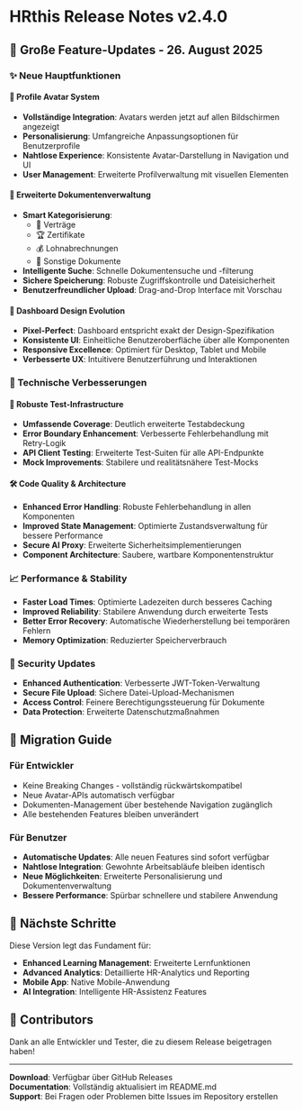 # HRthis Release Notes v2.4.0

## 🎉 Große Feature-Updates - 26. August 2025

### ✨ Neue Hauptfunktionen

#### 👤 Profile Avatar System
- **Vollständige Integration**: Avatars werden jetzt auf allen Bildschirmen angezeigt
- **Personalisierung**: Umfangreiche Anpassungsoptionen für Benutzerprofile
- **Nahtlose Experience**: Konsistente Avatar-Darstellung in Navigation und UI
- **User Management**: Erweiterte Profilverwaltung mit visuellen Elementen

#### 📁 Erweiterte Dokumentenverwaltung
- **Smart Kategorisierung**: 
  - 📄 Verträge
  - 🏆 Zertifikate  
  - 💰 Lohnabrechnungen
  - 📁 Sonstige Dokumente
- **Intelligente Suche**: Schnelle Dokumentensuche und -filterung
- **Sichere Speicherung**: Robuste Zugriffskontrolle und Dateisicherheit
- **Benutzerfreundlicher Upload**: Drag-and-Drop Interface mit Vorschau

#### 🎨 Dashboard Design Evolution
- **Pixel-Perfect**: Dashboard entspricht exakt der Design-Spezifikation
- **Konsistente UI**: Einheitliche Benutzeroberfläche über alle Komponenten
- **Responsive Excellence**: Optimiert für Desktop, Tablet und Mobile
- **Verbesserte UX**: Intuitivere Benutzerführung und Interaktionen

### 🔧 Technische Verbesserungen

#### 🧪 Robuste Test-Infrastructure
- **Umfassende Coverage**: Deutlich erweiterte Testabdeckung
- **Error Boundary Enhancement**: Verbesserte Fehlerbehandlung mit Retry-Logik
- **API Client Testing**: Erweiterte Test-Suiten für alle API-Endpunkte
- **Mock Improvements**: Stabilere und realitätsnähere Test-Mocks

#### 🛠️ Code Quality & Architecture
- **Enhanced Error Handling**: Robuste Fehlerbehandlung in allen Komponenten
- **Improved State Management**: Optimierte Zustandsverwaltung für bessere Performance
- **Secure AI Proxy**: Erweiterte Sicherheitsimplementierungen
- **Component Architecture**: Saubere, wartbare Komponentenstruktur

### 📈 Performance & Stability
- **Faster Load Times**: Optimierte Ladezeiten durch besseres Caching
- **Improved Reliability**: Stabilere Anwendung durch erweiterte Tests
- **Better Error Recovery**: Automatische Wiederherstellung bei temporären Fehlern
- **Memory Optimization**: Reduzierter Speicherverbrauch

### 🔐 Security Updates
- **Enhanced Authentication**: Verbesserte JWT-Token-Verwaltung
- **Secure File Upload**: Sichere Datei-Upload-Mechanismen
- **Access Control**: Feinere Berechtigungssteuerung für Dokumente
- **Data Protection**: Erweiterte Datenschutzmaßnahmen

## 🚀 Migration Guide

### Für Entwickler
- Keine Breaking Changes - vollständig rückwärtskompatibel
- Neue Avatar-APIs automatisch verfügbar
- Dokumenten-Management über bestehende Navigation zugänglich
- Alle bestehenden Features bleiben unverändert

### Für Benutzer
- **Automatische Updates**: Alle neuen Features sind sofort verfügbar
- **Nahtlose Integration**: Gewohnte Arbeitsabläufe bleiben identisch
- **Neue Möglichkeiten**: Erweiterte Personalisierung und Dokumentenverwaltung
- **Bessere Performance**: Spürbar schnellere und stabilere Anwendung

## 🎯 Nächste Schritte

Diese Version legt das Fundament für:
- **Enhanced Learning Management**: Erweiterte Lernfunktionen
- **Advanced Analytics**: Detaillierte HR-Analytics und Reporting
- **Mobile App**: Native Mobile-Anwendung
- **AI Integration**: Intelligente HR-Assistenz Features

## 🤝 Contributors

Dank an alle Entwickler und Tester, die zu diesem Release beigetragen haben!

---

**Download**: Verfügbar über GitHub Releases  
**Documentation**: Vollständig aktualisiert im README.md  
**Support**: Bei Fragen oder Problemen bitte Issues im Repository erstellen